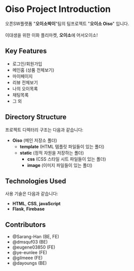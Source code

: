 # Oiso Project Introduction
오픈SW플랫폼 "**오이소박이**"팀의 팀프로젝트 "**오이소 Oiso**" 입니다. <br><br>
이대생을 위한 이화 플리마켓, **오이소**에 어서오이소!

## Key Features
- 로그인/회원가입
- 메인홈 (상품 전체보기)
- 마이페이지
- 리뷰 전체보기
- 나의 오이목록
- 채팅목록
- 그 외

## Directory Structure
프로젝트 디렉터리 구조는 다음과 같습니다:

- **Oiso** (메인 저장소 폴더)
  - **template** (HTML 템플릿 파일들이 있는 폴더)
  - **static** (정적 자원을 저장하는 폴더)
    - **css** (CSS 스타일 시트 파일들이 있는 폴더)
    - **image** (이미지 파일들이 있는 폴더)

## Technologies Used
사용 기술은 다음과 같습니다:

- **HTML**, **CSS**, **javaScript**
- **Flask**, **Firebase**

## Contributors
- @Sarang-Han (BE, FE)<br>
- @dmsquf03 (BE)<br>
- @eugene03850 (FE)<br>
- @ye-eunlee (FE)<br>
- @gilmeee (FE)<br>
- @dayoungs (BE)<br>
